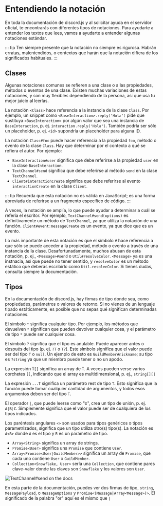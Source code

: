 # Entendiendo la notación

En toda la documentación de discord.js y al solicitar ayuda en el servidor oficial, te encontrarás con diferentes tipos de notaciones. Para ayudarte a entender los textos que lees, vamos a ayudarte a entender algunas notaciones estándar.


::: tip
Ten siempre presente que la notación no siempre es rigurosa. Habrán erratas, malentendidos, o contextos que harán que la notación difiera de los significados habituales.
:::

## Clases

Algunas notaciones comunes se refieren a una clase o a las propiedades, métodos o eventos de una clase. Existen muchas variaciones de estas notaciones, y son muy flexibles dependiendo de la persona, así que usa tu mejor juicio al leerlas.

La notación `<Class>` hace referencia a la instancia de la clase `Class`. Por ejemplo, un snippet como `<BaseInteraction>.reply('Hola')` pide que sustituya `<BaseInteraction>` por algún valor que sea una instancia de `BaseInteraction`, p. ej. `interaction.reply('Hola')`. También podría ser sólo un placeholder, p. ej. `<id>` supondría un placeholder para alguna ID.

La notación `Class#foo` puede hacer referencia a la propiedad `foo`, método o evento de la clase `Class`. Hay que determinar por el contexto a qué se refiera el autor. Por ejemplo:

- `BaseInteraction#user` significa que debe referirse a la propiedad `user` en la clase `BaseInteraction`.
- `TextChannel#send` significa que debe referirse al método `send` en la clase `TextChannel`.
- `Client#interactionCreate` significa que debe referirse al evento `interactionCreate` en la clase `Client`.

::: tip
Recuerda que esta notación no es válida en JavaScript; es una forma abreviada de referirse a un fragmento específico de código.
:::

A veces, la notación se amplía, lo que puede ayudar a determinar a cuál se refería el escritor. Por ejemplo, `TextChannel#send(options)` es definitivamente un método de `TextChannel`, ya que utiliza la notación de una función. `Client#event:messageCreate` es un evento, ya que dice que es un evento.

Lo más importante de esta notación es que el símbolo `#` hace referencia a que sólo se puede acceder a la propiedad, método o evento a través de una instancia de la clase. Desafortunadamente, muchos abusan de esta notación, p. ej., `<Message>#send` o `Util#resolveColor`. `<Message>` ya es una instnacia, así que puede no tener sentido, y `resolveColor` es un método estático que deberás escribirlo como `Util.resolveColor`. Si tienes dudas, consulta siempre la documentación.

## Tipos

En la documentación de discord.js, hay firmas de tipo donde sea, como propiedades, parámetros o valores de retorno. Si no vienes de un lenguaje tipado estáticamente, es posible que no sepas qué significan determinadas notaciones.

El símbolo `*` significa cualquier tipo. Por ejemplo, los métodos que devuelven `*` significan que pueden devolver cualquier cosa, y el parámetro de tipo `*` puede ser cualquier cosa.

El símbolo `?` significa que el tipo es anulable. Puede aparecer antes o después del tipo (p. ej. `?T` o `T?`). Este símbolo significa que el valor puede ser del tipo `T` o `null`. Un ejemplo de esto es `GuildMember#nickname`; su tipo es `?string` ya que un miembro puede tener o no un apodo.

La expresión `T[]` significa un array de `T`. A veces pueden verse varios corchetes `[]`, indicando que el array es multidimensional, p. ej., `string[][]`

La expresión `...T` significa un parámetro rest de tipo `T`. Esto significa que la función puede tomar cualquier cantidad de argumentos, y todos esos argumentos deben ser del tipo `T`.

El operador `|`, que puede leerse como "o", crea un tipo de unión, p. ej. `A|B|C`. Simplemente significa que el valor puede ser de cualquiera de los tipos indicados.

Los paréntesis angulares `<>` son usados para tipos genéricos o tipos parametrizados, significa que un tipo utiliza otro(s) tipo(s). La notación es `A<B>` donde `A` es el tipo y `B` es un parámetro de tipo.

- `Array<String>` significa un array de strings.
- `Promise<User>` significa una `Promise` que contiene `User`.
- `Array<Promise<User|GuildMember>>` significa un array de `Promise`, que cada uno contiene `User` o `GuildMember`.
- `Collection<Snowflake, User>` sería una `Collection`, que contiene pares clave-valor donde las claves son `Snowflake` y los valores son `User`.

![TextChannel#send on the docs](./images/send.png)

En esta parte de la documentación, puedes ver dos firmas de tipo, `string`, `MessagePayload`, o `MessageOptions` y `Promise<(Message|Array<Message>)>`.
El significado de la palabra "or" aquí es el mismo que `|`